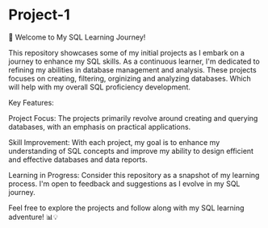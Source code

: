 # Project-1
🚀 Welcome to My SQL Learning Journey! 

This repository showcases some of my initial projects as I embark on a journey to enhance my SQL skills. As a continuous learner, I'm dedicated to refining my abilities in database management and analysis. These projects focuses on creating, filtering, orginizing and analyzing databases. Which will help with my overall SQL proficiency development. 

Key Features:

Project Focus: The projects primarily revolve around creating and querying databases, with an emphasis on practical 
applications.

Skill Improvement: With each project, my goal is to enhance my understanding of SQL concepts and improve my ability to design efficient and effective databases and data reports.

Learning in Progress: Consider this repository as a snapshot of my learning process. I'm open to feedback and suggestions as I evolve in my SQL journey.

Feel free to explore the projects and follow along with my SQL learning adventure! 📊💡
